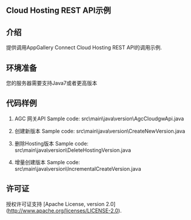 ## Cloud Hosting REST API示例

## 介绍
提供调用AppGallery Connect Cloud Hosting REST API的调用示例.

## 环境准备
您的服务器需要支持Java7或者更高版本

## 代码样例
1. AGC 网关API
   Sample code: src\main\java\version\AgcCloudgwApi.java

2. 创建新版本
   Sample code: src\main\java\version\CreateNewVersion.java

3. 删除Hosting版本
   Sample code: src\main\java\version\DeleteHostingVersion.java

4. 增量创建版本
   Sample code: src\main\java\version\IncrementalCreateVersion.java


## 许可证
授权许可证支持 [Apache License, version 2.0] (http://www.apache.org/licenses/LICENSE-2.0).
